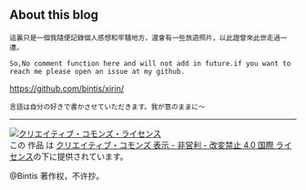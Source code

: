 
## About this blog

	這裏只是一個我隨便記錄個人感想和牢騷地方，還會有一些旅遊照片，以此證曾來此世走過一遭。

	So,No comment function here and will not add in future.if you want to reach me please open an issue at my github.
https://github.com/bintis/xirin/

	言語は自分の好きで書かさせていただきます。我が意のままに～



***

<a rel="license" href="http://creativecommons.org/licenses/by-nc-nd/4.0/"><img alt="クリエイティブ・コモンズ・ライセンス" style="border-width:0" src="https://i.creativecommons.org/l/by-nc-nd/4.0/88x31.png" /></a><br />この 作品 は <a rel="license" href="http://creativecommons.org/licenses/by-nc-nd/4.0/">クリエイティブ・コモンズ 表示 - 非営利 - 改変禁止 4.0 国際 ライセンス</a>の下に提供されています。

@Bintis 著作权，不许抄。
